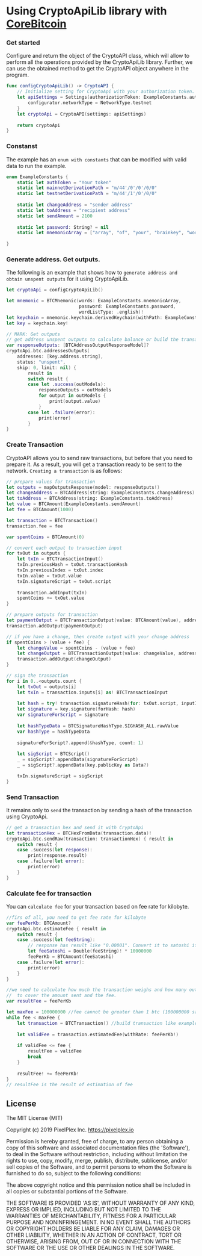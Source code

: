 # Using CryptoApiLib library with [CoreBitcoin](https://github.com/oleganza/CoreBitcoin)

### Get started

Сonfigure and return the object of the CryptoAPI class, which will allow to perform all the operations provided by the CryptoApiLib library.
Further, we can use the obtained method to get the CryptoAPI object anywhere in the program.
```swift
func configCryptoApiLib() -> CryptoAPI {
    // Initialize setting for CryptoApi with your authorization token.
    let apiSettings = Settings(authorizationToken: ExampleConstants.authToken) { configurator in
        configurator.networkType = NetworkType.testnet
    }
    let cryptoApi = CryptoAPI(settings: apiSettings)
    
    return cryptoApi
}
```

### Constanst
The example has an `enum with constants` that can be modified with valid data to run the example.
```swift
enum ExampleConstants {
    static let authToken = "Your token"
    static let mainnetDerivationPath = "m/44'/0'/0'/0/0"
    static let testnetDerivationPath = "m/44'/1'/0'/0/0"
    
    static let changeAddress = "sender address"
    static let toAddress = "recipient address"
    static let sendAmount = 2100
    
    static let password: String? = nil
    static let mnemonicArray = ["array", "of", "your", "brainkey", "words"]
    
}
```

### Generate address. Get outputs.
The following is an example that shows how to `generate address and obtain unspent outputs` for it using CryptoApiLib.
```swift
let cryptoApi = configCryptoApiLib()

let mnemonic = BTCMnemonic(words: ExampleConstants.mnemonicArray,
                           password: ExampleConstants.password,
                           wordListType: .english)!
let keychain = mnemonic.keychain.derivedKeychain(withPath: ExampleConstants.testnetDerivationPath)!
let key = keychain.key!

// MARK: Get outputs
// get address unspent outputs to calculate balance or build the transaction
var responseOutputs: [BTCAddressOutputResponseModel]?
cryptoApi.btc.addressesOutputs(
    addresses: [key.address.string],
    status: "unspent",
    skip: 0, limit: nil) {
        result in
        switch result {
        case let .success(outModels):
            responseOutputs = outModels
            for output in outModels {
                print(output.value)
            }
        case let .failure(error):
            print(error)
        }
}
```

### Create Transaction
CryptoAPI allows you to send raw transactions, but before that you need to prepare it. As a result, you will get a transaction ready to be sent to the network.
`Creating a transaction` is as follows:
```swift
// prepare values for transaction
let outputs = mapOutputsResponse(model: responseOutputs!)
let changeAddress = BTCAddress(string: ExampleConstants.changeAddress)
let toAddress = BTCAddress(string: ExampleConstants.toAddress)
let value = BTCAmount(ExampleConstants.sendAmount)
let fee = BTCAmount(1000)

let transaction = BTCTransaction()
transaction.fee = fee

var spentCoins = BTCAmount(0)

// convert each output to transaction input
for txOut in outputs {
    let txIn = BTCTransactionInput()
    txIn.previousHash = txOut.transactionHash
    txIn.previousIndex = txOut.index
    txIn.value = txOut.value
    txIn.signatureScript = txOut.script
    
    transaction.addInput(txIn)
    spentCoins += txOut.value
}

// prepare outputs for transaction
let paymentOutput = BTCTransactionOutput(value: BTCAmount(value), address: toAddress)
transaction.addOutput(paymentOutput)

// if you have a change, then create output with your change address
if spentCoins > (value + fee) {
    let changeValue = spentCoins - (value + fee)
    let changeOutput = BTCTransactionOutput(value: changeValue, address: changeAddress)
    transaction.addOutput(changeOutput)
}

// sign the transaction
for i in 0..<outputs.count {
    let txOut = outputs[i]
    let txIn = transaction.inputs[i] as! BTCTransactionInput
    
    let hash = try! transaction.signatureHash(for: txOut.script, inputIndex: UInt32(i), hashType: .SIGHASH_ALL)
    let signature = key.signature(forHash: hash)
    var signatureForScript = signature
    
    let hashTypeData = BTCSignatureHashType.SIGHASH_ALL.rawValue
    var hashType = hashTypeData
    
    signatureForScript?.append(&hashType, count: 1)
    
    let sigScript = BTCScript()
    _ = sigScript?.appendData(signatureForScript)
    _ = sigScript?.appendData(key.publicKey as Data?)

    txIn.signatureScript = sigScript
}
```

### Send Transaction
It remains only to `send` the transaction by sending a hash of the transaction using CryptoApi.
```swift
// get a transaction hex and send it with CryptoApi
let transactionHex = BTCHexFromData(transaction.data)!
cryptoApi.btc.sendRaw(transaction: transactionHex) { result in
    switch result {
    case .success(let response):
        print(response.result)
    case .failure(let error):
        print(error)
    }
}
```

### Calculate fee for transaction
You can `calculate fee` for your transaction based on fee rate for kilobyte.
```swift
//firs of all, you need to get fee rate for kilobyte
var feePerKb: BTCAmount?
cryptoApi.btc.estimateFee { result in
    switch result {
    case .success(let feeString):
        // response has result like "0.00001". Convert it to satoshi if necessary.
        let feeSatoshi = Double(feeString)! * 10000000
        feePerKb = BTCAmount(feeSatoshi)
    case .failure(let error):
        print(error)
    }
}

//we need to calculate how much the transaction weighs and how many outs we need to take in transaction
//  to cover the amount sent and the fee.
var resultFee = feePerKb

let maxFee = 100000000 //fee cannot be greater than 1 btc (100000000 satoshi)
while fee < maxFee {
    let transaction = BTCTransaction() //build transaction like example above.
    
    let validFee = transaction.estimatedFee(withRate: feePerKb!)
    
    if validFee <= fee {
        resultFee = validFee
        break
    }
    
    resultFee! += feePerKb!
}
// resultFee is the result of estimation of fee
```


## License

The MIT License (MIT)

Copyright (c) 2019 PixelPlex Inc. <https://pixelplex.io>

Permission is hereby granted, free of charge, to any person obtaining
a copy of this software and associated documentation files (the
'Software'), to deal in the Software without restriction, including
without limitation the rights to use, copy, modify, merge, publish,
distribute, sublicense, and/or sell copies of the Software, and to
permit persons to whom the Software is furnished to do so, subject to
the following conditions:

The above copyright notice and this permission notice shall be
included in all copies or substantial portions of the Software.

THE SOFTWARE IS PROVIDED 'AS IS', WITHOUT WARRANTY OF ANY KIND,
EXPRESS OR IMPLIED, INCLUDING BUT NOT LIMITED TO THE WARRANTIES OF
MERCHANTABILITY, FITNESS FOR A PARTICULAR PURPOSE AND NONINFRINGEMENT.
IN NO EVENT SHALL THE AUTHORS OR COPYRIGHT HOLDERS BE LIABLE FOR ANY
CLAIM, DAMAGES OR OTHER LIABILITY, WHETHER IN AN ACTION OF CONTRACT,
TORT OR OTHERWISE, ARISING FROM, OUT OF OR IN CONNECTION WITH THE
SOFTWARE OR THE USE OR OTHER DEALINGS IN THE SOFTWARE.
